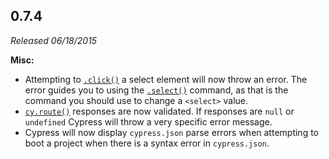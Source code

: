 ## 0.7.4

*Released 06/18/2015*

**Misc:**

- Attempting to [`.click()`](/api/commands/click) a select element will now throw an error. The error guides you to using the [`.select()`](/api/commands/select) command, as that is the command you should use to change a `<select>` value.
- [`cy.route()`](/api/commands/route) responses are now validated. If responses are `null` or `undefined` Cypress will throw a very specific error message.
- Cypress will now display `cypress.json` parse errors when attempting to boot a project when there is a syntax error in `cypress.json`.



